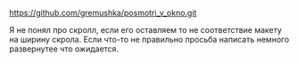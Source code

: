 https://github.com/gremushka/posmotri_v_okno.git

Я не понял про скролл, если его оставляем то не соответствие макету на ширину скрола.
Если что-то не правильно просьба написать немного развернутее что ожидается.